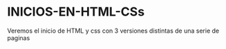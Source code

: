 # INICIOS-EN-HTML-CSs
Veremos el inicio de HTML y css  con 3 versiones distintas de una serie de paginas 
